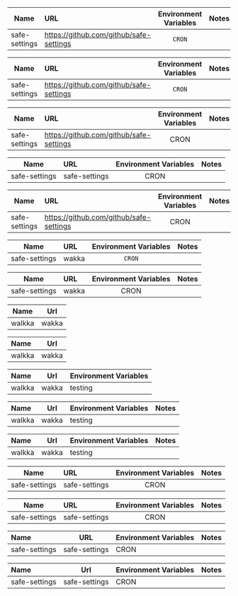 | Name | URL  | Environment Variables  | Notes  | 
| --- | :-- | :--: | :- |
| safe-settings  | https://github.com/github/safe-settings  | `CRON`  |  | 

| Name | URL  | Environment Variables  | Notes  | 
| --- | :-- | :--: | :-- |
| safe-settings  | https://github.com/github/safe-settings  | `CRON`  |  | 

| Name | URL  | Environment Variables  | Notes  | 
| --- | :-- | :--: | :-- |
| safe-settings  | https://github.com/github/safe-settings  | CRON  |  | 

| Name | URL  | Environment Variables  | Notes  | 
| --- | :-- | :--: | :-- |
| safe-settings  | safe-settings  | CRON  |  | 


| Name | URL  | Environment Variables  | Notes  | 
| --- | :-- | :--: | :- |
| safe-settings  | https://github.com/github/safe-settings  | CRON  |  |


| Name | URL  | Environment Variables  | Notes  | 
| --- | :-- | :--: | :- |
| safe-settings  | wakka  | `CRON`  |  |



| Name | URL  | Environment Variables  | Notes  | 
| --- | :-- | :--: | :- |
| safe-settings  | wakka  | CRON  |  | 


| Name   | Url   |
| ------ | ----- |
| walkka | wakka |


| Name   | Url   |
| :--  | :--: |
| walkka | wakka |

| Name   | Url   | Environment Variables |
| :--  | :--: | --- |
| walkka | wakka | testing |


| Name   | Url   | Environment Variables |  Notes  |
| :--  | :--: | --- | :- |
| walkka | wakka | testing |  | 


| Name   | Url   | Environment Variables |  Notes  |
| :--  | :--: | --- | :-- |
| walkka | wakka | testing |  |

| Name | URL  | Environment Variables  | Notes  | 
| --- | :-- | :--: | :-- |
| safe-settings | safe-settings | CRON | |

| Name | URL  | Environment Variables | Notes  | 
| --- | :-- | :--: | :-- |
| safe-settings | safe-settings | CRON | |

| Name |  URL  | Environment Variables | Notes  | 
| :-- | :--: | --- | :-- |
| safe-settings | safe-settings | CRON | |


| Name   | Url   | Environment Variables |  Notes  |
| :-- | :--: | --- | :-- |
| safe-settings | safe-settings | CRON | |